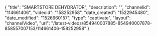 {
    "title": "SMARTSTORE DEHYDRATOR",
    "description": "",
    "channelid": "114661406",
    "videoid": "158252958",
    "date_created": "1522945480",
    "date_modified": "1526660157",
    "type": "captivate",
    "layout": "channelVideo",
    "url": "\/latest-videos\/854940007885-854940007878-858557007153\/114661406-158252958"
}